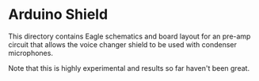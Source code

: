 # Arduino Shield

This directory contains Eagle schematics and board layout for an pre-amp circuit that allows the voice changer shield to be used with condenser microphones.

Note that this is highly experimental and results so far haven't been great.

